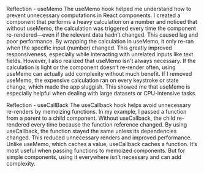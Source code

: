 Reflection - useMemo
The useMemo hook helped me understand how to prevent unnecessary computations in React components. I created a component that performs a heavy calculation on a number and noticed that without useMemo, the calculation was triggered every time the component re-rendered—even if the relevant data hadn’t changed. This caused lag and poor performance.
By wrapping the calculation in useMemo, it only re-ran when the specific input (number) changed. This greatly improved responsiveness, especially while interacting with unrelated inputs like text fields.
However, I also realized that useMemo isn't always necessary. If the calculation is light or the component doesn’t re-render often, using useMemo can actually add complexity without much benefit.
If I removed useMemo, the expensive calculation ran on every keystroke or state change, which made the app sluggish. This showed me that useMemo is especially helpful when dealing with large datasets or CPU-intensive tasks.


Reflection - useCallBack
The useCallback hook helps avoid unnecessary re-renders by memoizing functions. In my example, I passed a function from a parent to a child component. Without useCallback, the child re-rendered every time because the function reference changed.
By using useCallback, the function stayed the same unless its dependencies changed. This reduced unnecessary renders and improved performance. Unlike useMemo, which caches a value, useCallback caches a function.
It’s most useful when passing functions to memoized components. But for simple components, using it everywhere isn’t necessary and can add complexity.